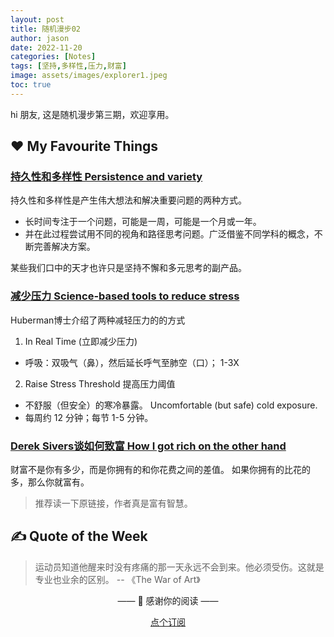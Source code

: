 ```yaml
---
layout: post
title: 随机漫步02
author: jason
date: 2022-11-20
categories: [Notes]
tags: [坚持,多样性,压力,财富]
image: assets/images/explorer1.jpeg
toc: true
---
```

hi 朋友, 这是随机漫步第三期，欢迎享用。

## ♥️ My Favourite Things

### [持久性和多样性 Persistence and variety](https://jamesclear.com/3-2-1/november-17-2022)

持久性和多样性是产生伟大想法和解决重要问题的两种方式。
- 长时间专注于一个问题，可能是一周，可能是一个月或一年。
- 并在此过程尝试用不同的视角和路径思考问题。广泛借鉴不同学科的概念，不断完善解决方案。

某些我们口中的天才也许只是坚持不懈和多元思考的副产品。

### [减少压力 Science-based tools to reduce stress](https://twitter.com/hubermanlab/status/1592968635643219968)
Huberman博士介绍了两种减轻压力的的方式

1. In Real Time (立即减少压力)
- 呼吸：双吸气（鼻），然后延长呼气至肺空（口）； 1-3X
2. Raise Stress Threshold 提高压力阈值
- 不舒服（但安全）的寒冷暴露。 Uncomfortable (but safe) cold exposure.  
- 每周约 12 分钟；每节 1-5 分钟。  

### [Derek Sivers谈如何致富 How I got rich on the other hand](https://sive.rs/richand)
财富不是你有多少，而是你拥有的和你花费之间的差值。
如果你拥有的比花的多，那么你就富有。

> 推荐读一下原链接，作者真是富有智慧。


## ✍️ Quote of the Week
> 运动员知道他醒来时没有疼痛的那一天永远不会到来。他必须受伤。这就是专业也业余的区别。 -- 《The War of Art》

<center>
<p>—— 💌 感谢你的阅读 ——</p>

<a target="_blank" href="https://explorer.zhubai.love/" class="btn btn-danger">点个订阅</a>
</center>
